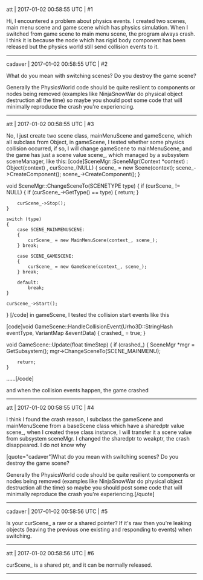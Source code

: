 att | 2017-01-02 00:58:55 UTC | #1

Hi,
I encountered a problem about physics events.
I created two scenes, main menu scene and game scene which has physics simulation.
When I switched from game scene to main menu scene, the program always crash. I think it is because the node which has rigid body component has been released but the physics world still send collision events to it.

-------------------------

cadaver | 2017-01-02 00:58:55 UTC | #2

What do you mean with switching scenes? Do you destroy the game scene?

Generally the PhysicsWorld code should be quite resilient to components or nodes being removed (examples like NinjaSnowWar do physical object destruction all the time) so maybe you should post some code that will minimally reproduce the crash you're experiencing.

-------------------------

att | 2017-01-02 00:58:55 UTC | #3

No, I just create two scene class, mainMenuScene and gameScene, which all subclass from Object, in gameScene, I tested whether some physics collision occurred, if so, I will change gameScene to mainMenuScene, and the game has just a scene value scene_, which managed by a subsystem sceneManager, like this:
[code]SceneMgr::SceneMgr(Context *context)
: Object(context)
, curScene_(NULL)
{
    scene_ = new Scene(context);
    scene_->CreateComponent<Octree>();
    scene_->CreateComponent<PhysicsWorld>();
}

void SceneMgr::ChangeSceneTo(SCENETYPE type)
{
    if (curScene_ != NULL)
    {
        if (curScene_->GetType() == type)
        {
            return;
        }
        
        curScene_->Stop();
    }
    
    switch (type)
    {
        case SCENE_MAINMENUSCENE:
        {
            curScene_ = new MainMenuScene(context_, scene_);
        } break;
            
        case SCENE_GAMESCENE:
        {
            curScene_ = new GameScene(context_, scene_);
        } break;
            
        default:
            break;
    }

    curScene_->Start();
}
[/code]
in gameScene, I tested the collision start events like this

[code]void GameScene::HandleCollisionEvent(Urho3D::StringHash eventType, VariantMap &eventData)
{
    crashed_ = true;
}

void GameScene::Update(float timeStep)
{
    if (crashed_)
    {
        SceneMgr *mgr = GetSubsystem<SceneMgr>();
        mgr->ChangeSceneTo(SCENE_MAINMENU);

        return;
    }
......[/code]

and when the collision events happen, the game crashed

-------------------------

att | 2017-01-02 00:58:55 UTC | #4

I think I found the crash reason, I subclass the gameScene and mainMenuScene from a baseScene class which have a sharedptr value scene_, when I created these class instance, I will transfer it a scene value from subsystem sceneMgr. I changed the sharedptr to weakptr, the crash disappeared.
I do not know why

[quote="cadaver"]What do you mean with switching scenes? Do you destroy the game scene?

Generally the PhysicsWorld code should be quite resilient to components or nodes being removed (examples like NinjaSnowWar do physical object destruction all the time) so maybe you should post some code that will minimally reproduce the crash you're experiencing.[/quote]

-------------------------

cadaver | 2017-01-02 00:58:56 UTC | #5

Is your curScene_ a raw or a shared pointer? If it's raw then you're leaking objects (leaving the previous one existing and responding to events) when switching.

-------------------------

att | 2017-01-02 00:58:56 UTC | #6

curScene_ is a shared ptr, and it can be normally released.

-------------------------

